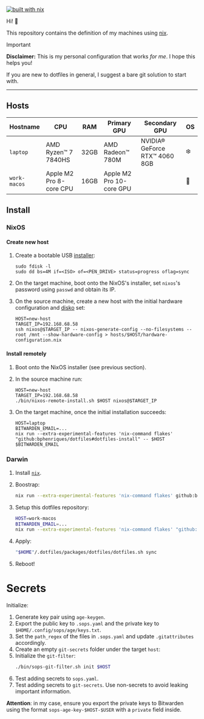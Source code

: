 [![built with nix](https://builtwithnix.org/badge.svg)](https://builtwithnix.org)

Hi! 👋 

This repository contains the definition of my machines using [nix](https://nixos.org/).

> [!IMPORTANT]
> **Disclaimer:** This is my personal configuration that works _for me_. I hope this helps you!
> 
> If you are new to dotfiles in general, I suggest a bare git solution to start with.

----

## Hosts

| Hostname     | CPU                   | RAM  | Primary GPU              | Secondary GPU               | OS |
|--------------|-------------------------|------|--------------------------|-------------------------------|----|
| `laptop`     | AMD Ryzen™ 7 7840HS     | 32GB | AMD Radeon™ 780M | NVIDIA® GeForce RTX™ 4060 8GB         | ❄️  |
| `work-macos` | Apple M2 Pro 8-core CPU | 16GB | Apple M2 Pro 10-core GPU |                               | 🍏  |

## Install

### NixOS

#### Create new host

1. Create a bootable USB [installer](https://nixos.org/download/):

   ```
   sudo fdisk -l
   sudo dd bs=4M if=<ISO> of=<PEN_DRIVE> status=progress oflag=sync
   ```

2. On the target machine, boot onto the NixOS's installer, set `nixos`'s password using `passwd` and obtain its IP.
3. On the source machine, create a new host with the initial hardware configuration and [disko](https://github.com/nix-community/disko) set:
   ```
   HOST=new-host
   TARGET_IP=192.168.68.58
   ssh nixos@$TARGET_IP -- nixos-generate-config --no-filesystems --root /mnt --show-hardware-config > hosts/$HOST/hardware-configuration.nix
   ```

#### Install remotely

1. Boot onto the NixOS installer (see previous section).
2. In the source machine run:

    ```
    HOST=new-host
    TARGET_IP=192.168.68.58
    ./bin/nixos-remote-install.sh $HOST nixos@$TARGET_IP
    ```

3. On the target machine, once the initial installation succeeds:
 
    ```
    HOST=laptop
    BITWARDEN_EMAIL=...
    nix run --extra-experimental-features 'nix-command flakes' "github:bphenriques/dotfiles#dotfiles-install" -- $HOST $BITWARDEN_EMAIL
    ```

### Darwin

1. Install [`nix`](https://nixos.org/manual/nix/stable/installation/installing-binary.html).
2. Boostrap:
   ```sh
   nix run --extra-experimental-features 'nix-command flakes' github:bphenriques/dotfiles#darwin-install
   ```
   
3. Setup this dotfiles repository:
   ```sh
   HOST=work-macos
   BITWARDEN_EMAIL=...
   nix run --extra-experimental-features 'nix-command flakes' "github:bphenriques/dotfiles#dotfiles-install" -- laptop $BITWARDEN_EMAIL
   ```

4. Apply:
   ```sh
   "$HOME"/.dotfiles/packages/dotfiles/dotfiles.sh sync
   ```

5. Reboot!

# Secrets

Initialize:
1. Generate key pair using `age-keygen`.
2. Export the public key to `.sops.yaml` and the private key to `$HOME/.config/sops/age/keys.txt`.
3. Set the `path_regex` of the files in `.sops.yaml` and update `.gitattributes` accordingly.
4. Create an empty `git-secrets` folder under the target `host`:
5. Initialize the `git-filter`:
   ```sh
   ./bin/sops-git-filter.sh init $HOST
   ```
6. Test adding secrets to `sops.yaml`.
7. Test adding secrets to `git-secrets`. Use non-secrets to avoid leaking important information.

**Attention**: in my case, ensure you export the private keys to Bitwarden using the format `sops-age-key-$HOST-$USER` with
a `private` field inside.
